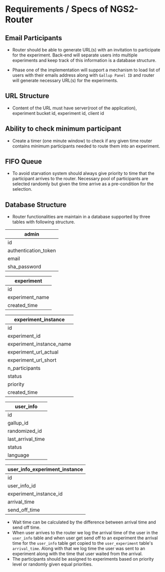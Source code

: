 # Requirements / Specs of NGS2-Router

## Email Participants
* Router should be able to generate URL(s) with an invitation to participate for the experiment. Back-end will separate users into multiple experiments and keep track of this information is a database structure. 

* Phase one of the implementation will support a mechanism to load list of users with their emails address along with `Gallup Panel ID` and router will generate necessary URL(s) for the experiments.

## URL Structure
* Content of the URL must have server(root of the application), experiment bucket id, experiment id, client id

## Ability to check minimum participant
* Create a timer (one minute window) to check if any given time router contains minimum participants needed to route them into an experiment.

## FIFO Queue
* To avoid starvation system should always give priority to time that the participant arrives to the router. Necessary pool of participants are selected randomly but given the time arrive as a pre-condition for the selection. 

## Database Structure
* Router functionalities are maintain in a database supported by three tables with following structure.

|admin               |
|--------------------|
|id                  |
|authentication_token|
|email               |
|sha_password        |

|experiment      |
|----------------|
|id              |
|experiment_name |
|created_time    |

|experiment_instance     |
|------------------------|
|id                      |
|experiment_id           |
|experiment_instance_name|
|experiment_url_actual   |
|experiment_url_short    |
|n_participants          |
|status                  |
|priority                |
|created_time            |

|user_info         |
|------------------|
|id                |
|gallup_id         |
|randomized_id     |
|last_arrival_time |
|status            |
|language          |

|user_info_experiment_instance|
|-----------------------------|
|id                           |
|user_info_id                 |
|experiment_instance_id       |
|arrival_time                 |
|send_off_time                |

* Wait time can be calculated by the difference between arrival time and send off time.
* When user arrives to the router we log the arrival time of the user in the `user_info` table and when user get send off to an experiment the arrival time for the `user_info` table get copied to the `user_experiment` table's `arrival_time`. Along with that we log time the user was sent to an experiment along with the time that user waited from the arrival. 
* The participants should be assigned to experiments based on priority level or randomly given equal priorities.

